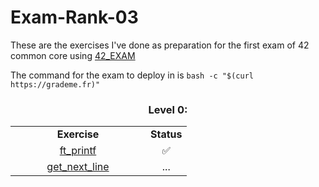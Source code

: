 # Exam-Rank-03
These are the exercises I've done as preparation for the first exam  of 42 common core using [42_EXAM](https://github.com/jcluzet/42_EXAM)

The command for the exam to deploy in is `bash -c "$(curl https://grademe.fr)"`

<h3 align="center">Level 0:</h3>
<table align="center">
  <tr>
    <td align="center" width="200"><b>Exercise</b></td>
    <td align="center" width="50"><b>Status</b></td>
  </tr>
  <tr>
    <td align="center"><a href="https://github.com/PaLucena/Exam-Rank-03/tree/main/lvl0/ft_printf">ft_printf</a></td>
    <td align="center">✅</td>
  </tr>
  <tr>
    <td align="center"><a href="https://github.com/PaLucena/Exam-Rank-03/tree/main/lvl0/get_next_line">get_next_line</a></td>
    <td align="center">...</td>
  </tr>
</table>
